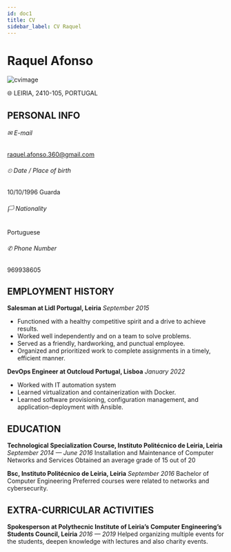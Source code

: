 ```yaml
---
id: doc1
title: CV
sidebar_label: CV Raquel
---
```


# Raquel Afonso

![cvimage](\img\cvimage.png)

🌐 LEIRIA, 2410-105, PORTUGAL   

## PERSONAL INFO


###### ✉ E-mail
raquel.afonso.360@gmail.com

###### ⏲ Date / Place of birth
  10/10/1996 Guarda

###### 🏳 Nationality
  Portuguese

###### ✆ Phone Number
  969938605

## EMPLOYMENT HISTORY

**Salesman at Lidl Portugal, Leiria**
*September 2015*
- Functioned with a healthy competitive spirit and a drive to achieve results.
- Worked well independently and on a team to solve problems.
- Served as a friendly, hardworking, and punctual employee.
- Organized and prioritized work to complete assignments in a timely, efficient manner.

**DevOps Engineer at Outcloud Portugal, Lisboa**
*January 2022*
- Worked with IT automation system
- Learned  virtualization and containerization with Docker.
- Learned software provisioning, configuration management, and application-deployment with Ansible.

## EDUCATION

**Technological Specialization Course, Instituto Politécnico de Leiria, Leiria**
*September 2014 — June 2016*
Installation and Maintenance of Computer Networks and Services
Obtained an average grade of 15 out of 20

**Bsc, Instituto Politécnico de Leiria, Leiria**
*September 2016*
Bachelor of Computer Engineering
Preferred courses were related to networks and cybersecurity.

## EXTRA-CURRICULAR ACTIVITIES

**Spokesperson at Polythecnic Institute of Leiria’s Computer Engineering’s Students Council, Leiria**
*2016 — 2019*
Helped organizing multiple events for the students, deepen knowledge with lectures and also charity events.